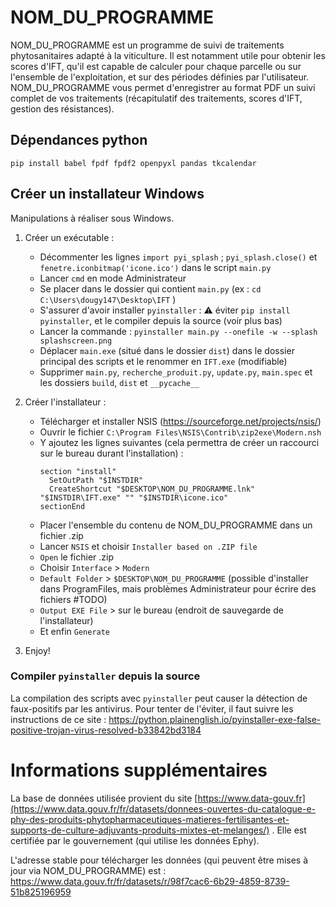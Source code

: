 # NOM_DU_PROGRAMME

NOM_DU_PROGRAMME est un programme de suivi de traitements phytosanitaires adapté à la viticulture.
Il est notamment utile pour obtenir les scores d'IFT, qu'il est capable de calculer pour chaque parcelle ou sur l'ensemble de l'exploitation, et sur des périodes définies par l'utilisateur.
NOM_DU_PROGRAMME vous permet d'enregistrer au format PDF un suivi complet de vos traitements (récapitulatif des traitements, scores d'IFT, gestion des résistances).


## Dépendances python

`pip install babel fpdf fpdf2 openpyxl pandas tkcalendar`


## Créer un installateur Windows

Manipulations à réaliser sous Windows.

1) Créer un exécutable :
    - Décommenter les lignes `import pyi_splash` ; `pyi_splash.close()` et `fenetre.iconbitmap('icone.ico')` dans le script `main.py`
    - Lancer `cmd` en mode Administrateur
    - Se placer dans le dossier qui contient `main.py` (ex : `cd C:\Users\dougy147\Desktop\IFT` )
    - S'assurer d'avoir installer `pyinstaller` : ⚠ éviter `pip install pyinstaller`, et le compiler depuis la source (voir plus bas)
    - Lancer la commande : `pyinstaller main.py --onefile -w --splash splashscreen.png`
    - Déplacer `main.exe` (situé dans le dossier `dist`) dans le dossier principal des scripts et le renommer en `IFT.exe` (modifiable)
    - Supprimer `main.py`, `recherche_produit.py`, `update.py`, `main.spec` et les dossiers `build`, `dist` et `__pycache__`

2) Créer l'installateur :
    - Télécharger et installer NSIS (https://sourceforge.net/projects/nsis/)
    - Ouvrir le fichier `C:\Program Files\NSIS\Contrib\zip2exe\Modern.nsh`
    - Y ajoutez les lignes suivantes (cela permettra de créer un raccourci sur le bureau durant l'installation) :
      ```
      section "install"
      	SetOutPath "$INSTDIR"
      	CreateShortcut "$DESKTOP\NOM_DU_PROGRAMME.lnk" "$INSTDIR\IFT.exe" "" "$INSTDIR\icone.ico"
      sectionEnd
      ```
    - Placer l'ensemble du contenu de NOM_DU_PROGRAMME dans un fichier .zip
    - Lancer `NSIS` et choisir `Installer based on .ZIP file`
    - `Open` le fichier .zip
    - Choisir `Interface` > `Modern`
    - `Default Folder` > `$DESKTOP\NOM_DU_PROGRAMME` (possible d'installer dans ProgramFiles, mais problèmes Administrateur pour écrire des fichiers #TODO)
    - `Output EXE File` > sur le bureau (endroit de sauvegarde de l'installateur)
    - Et enfin `Generate`

3) Enjoy!

### Compiler `pyinstaller` depuis la source

La compilation des scripts avec `pyinstaller` peut causer la détection de faux-positifs par les antivirus.
Pour tenter de l'éviter, il faut suivre les instructions de ce site : https://python.plainenglish.io/pyinstaller-exe-false-positive-trojan-virus-resolved-b33842bd3184



# Informations supplémentaires

La base de données utilisée provient du site [https://www.data-gouv.fr](https://www.data.gouv.fr/fr/datasets/donnees-ouvertes-du-catalogue-e-phy-des-produits-phytopharmaceutiques-matieres-fertilisantes-et-supports-de-culture-adjuvants-produits-mixtes-et-melanges/) .
Elle est certifiée par le gouvernement (qui utilise les données Ephy).

L'adresse stable pour télécharger les données (qui peuvent être mises à jour via NOM_DU_PROGRAMME) est :
https://www.data.gouv.fr/fr/datasets/r/98f7cac6-6b29-4859-8739-51b825196959
